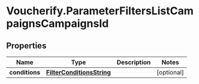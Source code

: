 # Voucherify.ParameterFiltersListCampaignsCampaignsId

## Properties

Name | Type | Description | Notes
------------ | ------------- | ------------- | -------------
**conditions** | [**FilterConditionsString**](FilterConditionsString.md) |  | [optional] 


